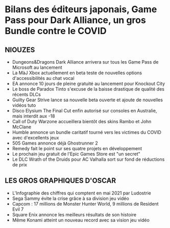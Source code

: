# Bilans des éditeurs japonais, Game Pass pour Dark Alliance, un gros Bundle contre le COVID

## NIOUZES

- Dungeons&Dragons Dark Alliance arrivera sur tous les Game Pass de Microsoft au lancement
- La MàJ Xbox actuellement en beta teste de nouvelles options d'accessibilités au chat vocal
- EA annonce 10 jours de pleine gratuité au lancement pour Knockout City
- Le boss de Paradox Tinto s'excuse de la baisse drastique de qualité des récents DLCs
- Guilty Gear Strive lance sa nouvelle beta ouverte et ajoute de nouvelles vidéos tuto
- Disco Elysium The Final Cut enfin autorisé sur consoles en Australie, mais interdit aux -18
- Call of Duty Warzone accueillera bientôt des skins Rambo et John McClane 
- Humble annonce un bundle caritatif tourné vers les victimes du COVID avec d'excellents jeux
- 505 Games annonce déjà Ghostrunner 2
- Remedy fait le point sur ses quatre projets en développement
- Le prochain jeu gratuit de l'Epic Games Store est "un secret" 
- Le DLC Wrath of the Druids pour AC Valhalla sort sur fond de réductions de prix


## LES GROS GRAPHIQUES D'OSCAR

- L'Infographie des chiffres qui comptent en mai 2021 par Ludostrie
- Sega Sammy évite la crise grâce à sa division jeu vidéo
- Capcom : 17 millions de Monster Hunter World, 9 millions de Resident Evil 7
- Square Enix annonce les meilleurs résultats de son histoire 
- Même Konami atteint un nouveau record avec sa vision jeu vidéo
